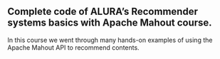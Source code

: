 ## Complete code of ALURA’s Recommender systems basics with Apache Mahout course. 

In this course we went through many hands-on examples of using the Apache Mahout API to recommend contents.


